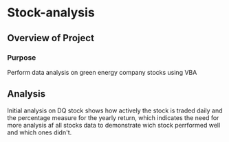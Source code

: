 # Stock-analysis
## Overview of Project
### Purpose
Perform data analysis on green energy company stocks using VBA
## Analysis 
Initial analysis on DQ stock shows how actively the stock is traded daily and the percentage measure for the yearly return, which indicates the need for more analysis af all stocks data to demonstrate wich stock perrformed well and which ones didn't.

